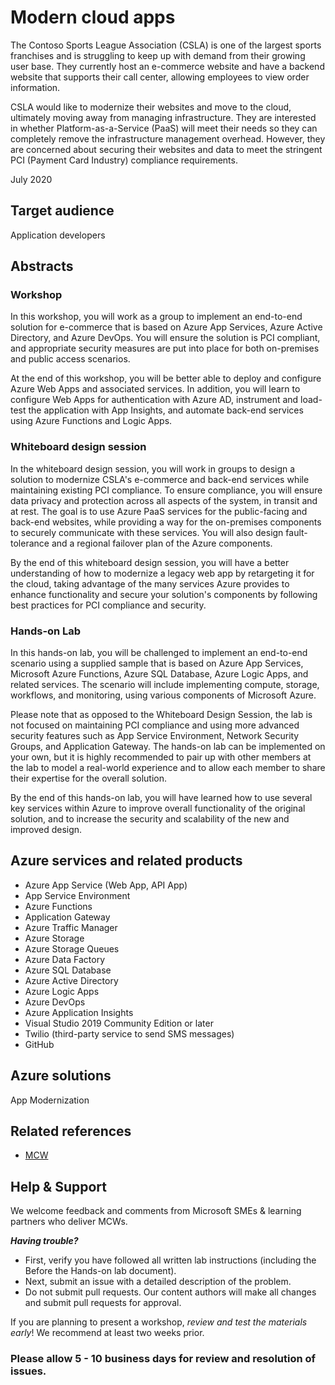 # Modern cloud apps

The Contoso Sports League Association (CSLA) is one of the largest sports franchises and is struggling to keep up with demand from their growing user base. They currently host an e-commerce website and have a backend website that supports their call center, allowing employees to view order information.

CSLA would like to modernize their websites and move to the cloud, ultimately moving away from managing infrastructure. They are interested in whether Platform-as-a-Service (PaaS) will meet their needs so they can completely remove the infrastructure management overhead. However, they are concerned about securing their websites and data to meet the stringent PCI (Payment Card Industry) compliance requirements.

July 2020

## Target audience

Application developers

## Abstracts

### Workshop

In this workshop, you will work as a group to implement an end-to-end solution for e-commerce that is based on Azure App Services, Azure Active Directory, and Azure DevOps. You will ensure the solution is PCI compliant, and appropriate security measures are put into place for both on-premises and public access scenarios.

At the end of this workshop, you will be better able to deploy and configure Azure Web Apps and associated services. In addition, you will learn to configure Web Apps for authentication with Azure AD, instrument and load-test the application with App Insights, and automate back-end services using Azure Functions and Logic Apps.

### Whiteboard design session

In the whiteboard design session, you will work in groups to design a solution to modernize CSLA's e-commerce and back-end services while maintaining existing PCI compliance. To ensure compliance, you will ensure data privacy and protection across all aspects of the system, in transit and at rest. The goal is to use Azure PaaS services for the public-facing and back-end websites, while providing a way for the on-premises components to securely communicate with these services. You will also design fault-tolerance and a regional failover plan of the Azure components.

By the end of this whiteboard design session, you will have a better understanding of how to modernize a legacy web app by retargeting it for the cloud, taking advantage of the many services Azure provides to enhance functionality and secure your solution's components by following best practices for PCI compliance and security.

### Hands-on Lab

In this hands-on lab, you will be challenged to implement an end-to-end scenario using a supplied sample that is based on Azure App Services, Microsoft Azure Functions, Azure SQL Database, Azure Logic Apps, and related services. The scenario will include implementing compute, storage, workflows, and monitoring, using various components of Microsoft Azure.

Please note that as opposed to the Whiteboard Design Session, the lab is not focused on maintaining PCI compliance and using more advanced security features such as App Service Environment, Network Security Groups, and Application Gateway. The hands-on lab can be implemented on your own, but it is highly recommended to pair up with other members at the lab to model a real-world experience and to allow each member to share their expertise for the overall solution.

By the end of this hands-on lab, you will have learned how to use several key services within Azure to improve overall functionality of the original solution, and to increase the security and scalability of the new and improved design.

## Azure services and related products

- Azure App Service (Web App, API App)
- App Service Environment
- Azure Functions
- Application Gateway
- Azure Traffic Manager
- Azure Storage
- Azure Storage Queues
- Azure Data Factory
- Azure SQL Database
- Azure Active Directory
- Azure Logic Apps
- Azure DevOps
- Azure Application Insights
- Visual Studio 2019 Community Edition or later
- Twilio (third-party service to send SMS messages)
- GitHub

## Azure solutions

App Modernization

## Related references

- [MCW](https://github.com/Microsoft/MCW)

## Help & Support

We welcome feedback and comments from Microsoft SMEs & learning partners who deliver MCWs.  

***Having trouble?***
- First, verify you have followed all written lab instructions (including the Before the Hands-on lab document).
- Next, submit an issue with a detailed description of the problem.
- Do not submit pull requests. Our content authors will make all changes and submit pull requests for approval.   

If you are planning to present a workshop, *review and test the materials early*! We recommend at least two weeks prior.

### Please allow 5 - 10 business days for review and resolution of issues.
